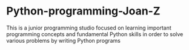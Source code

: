 # Python-programming-Joan-Z
This is a junior programming studio focused on learning important programming concepts and fundamental Python skills in order to solve various problems by writing Python programs

